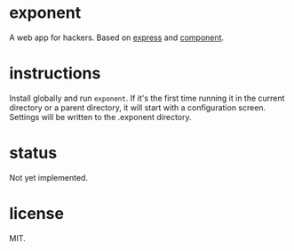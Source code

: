 # exponent

A web app for hackers. Based on [express](https://github.com/visionmedia/express.git) and [component](https://github.com/component/component).

# instructions

Install globally and run `exponent`. If it's the first time running it in the current directory or a parent directory, it will start with a configuration screen. Settings will be written to the .exponent directory.

# status

Not yet implemented.

# license

MIT.
